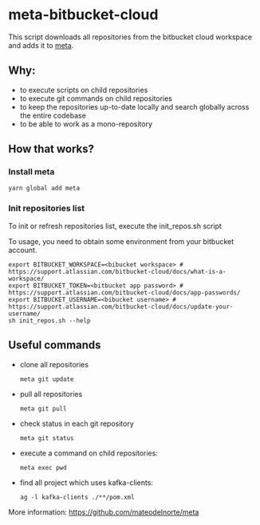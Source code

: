 # meta-bitbucket-cloud

This script downloads all repositories from the bitbucket cloud workspace 
and adds it to [meta](https://github.com/mateodelnorte/meta).

Why:
---
 - to execute scripts on child repositories
 - to execute git commands on child repositories
 - to keep the repositories up-to-date locally and search globally across the entire codebase
 - to be able to work as a mono-repository
 
How that works?
---
### Install meta
 ```console
yarn global add meta
```

### Init repositories list 
To init or refresh repositories list, execute the init_repos.sh script

To usage, you need to obtain some environment from your bitbucket account.

 ```
export BITBUCKET_WORKSPACE=<bibucket workspace> # https://support.atlassian.com/bitbucket-cloud/docs/what-is-a-workspace/
export BITBUCKET_TOKEN=<bitbucket app password> # https://support.atlassian.com/bitbucket-cloud/docs/app-passwords/
export BITBUCKET_USERNAME=<bibucket username> # https://support.atlassian.com/bitbucket-cloud/docs/update-your-username/
sh init_repos.sh --help
```

Useful commands
---
 - clone all repositories
   ```
   meta git update
   ```

- pull all repositories
  ```
  meta git pull
  ```

 - check status in each git repository
   ```
   meta git status
   ```
   
 - execute a command on child repositories:
   ```
   meta exec pwd
   ```
   
 - find all project which uses kafka-clients:
   ```
   ag -l kafka-clients ./**/pom.xml
   ```
   
More information:
https://github.com/mateodelnorte/meta

